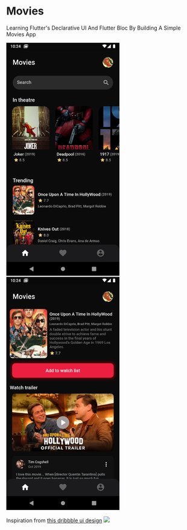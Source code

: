 # Movies

Learning Flutter's Declarative UI And Flutter Bloc By Building A Simple Movies App

<img src="art/movies.png" width="300"/> <img src="art/movie_detail.png" width="300"/>

Inspiration from [this dribbble ui design](https://dribbble.com/shots/11105232-Movie-App-UI/attachments/2704740?mode=media)
<img src="https://cdn.dribbble.com/users/3502575/screenshots/11105232/media/d8cfd4a7be86e6d3853641850a264cae.png"/>
